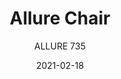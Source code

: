 ---
designer: "Pedrali R&D"
description: "Radius%20corners%20and%20hugging%20shapes%20are%20the%20characteristics%20of%20the%20Allure%20collection.%20Soft%20padded%20seats%20enclosed%20by%20a%20thin%20wooden%20shell.%20Chair%20with%20legs%20in%20solid%20oak%2C%20upholstery%20of%20the%20padding%20available%20in%20different%20colors%20and%20fabrics."
image_primary: "img/Allure_735_01_zoom.jpg"
image_secondary: "img/Allure_735_02_zoom.jpg"
manufacturer: "Pedrali"
href: "https://www.pedrali.it/en/products/catalog/Chair-ALLURE-735/"
subtitle: "ALLURE 735"
tags: 
  - "Pedrali"
  - "Chairs"
title: "Allure Chair"
category: "Chairs"
slug: "/manufacturers/pedrali/chairs/pedrali-r-d-allure-chair"
date: "2021-02-18"
---